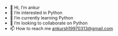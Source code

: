 - 👋 Hi, I’m ankur
- 👀 I’m interested in Python
- 🌱 I’m currently learning Python
- 💞️ I’m looking to collaborate on Python
- 📫 How to reach me ankursh19970313@gmail.com

<!---
ankursh1997/ankursh1997 is a ✨ special ✨ repository because its `README.md` (this file) appears on your GitHub profile.
You can click the Preview link to take a look at your changes.
--->
